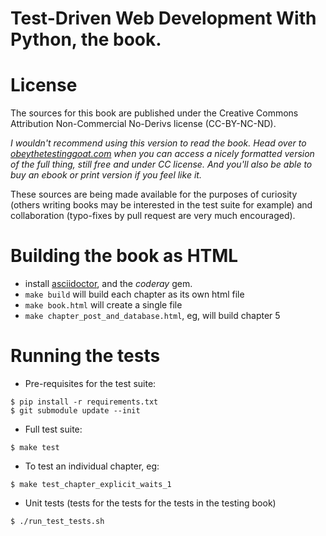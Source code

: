 # Test-Driven Web Development With Python, the book.

# License

The sources for this book are published under the Creative Commons Attribution
Non-Commercial No-Derivs license (CC-BY-NC-ND).

*I wouldn't recommend using this version to read the book.  Head over to
[obeythetestinggoat.com](https://www.obeythetestinggoat.com/pages/book.html)
when you can access a nicely formatted version of the full thing, still free
and under CC license.  And you'll also be able to buy an ebook or print version
if you feel like it.*

These sources are being made available for the purposes of curiosity 
(others writing books may be interested in the test suite for example)
and collaboration (typo-fixes by pull request are very much encouraged).


# Building the book as HTML

- install [asciidoctor](http://asciidoctor.org/), and the *coderay* gem.
- `make build` will build each chapter as its own html file
- `make book.html` will create a single file
- `make chapter_post_and_database.html`, eg, will build chapter 5

# Running the tests

* Pre-requisites for the test suite:
```console   
$ pip install -r requirements.txt
$ git submodule update --init
```

* Full test suite:
```console
$ make test
```

* To test an individual chapter, eg:
```console
$ make test_chapter_explicit_waits_1
```

* Unit tests (tests for the tests for the tests in the testing book)
```console
$ ./run_test_tests.sh
```
